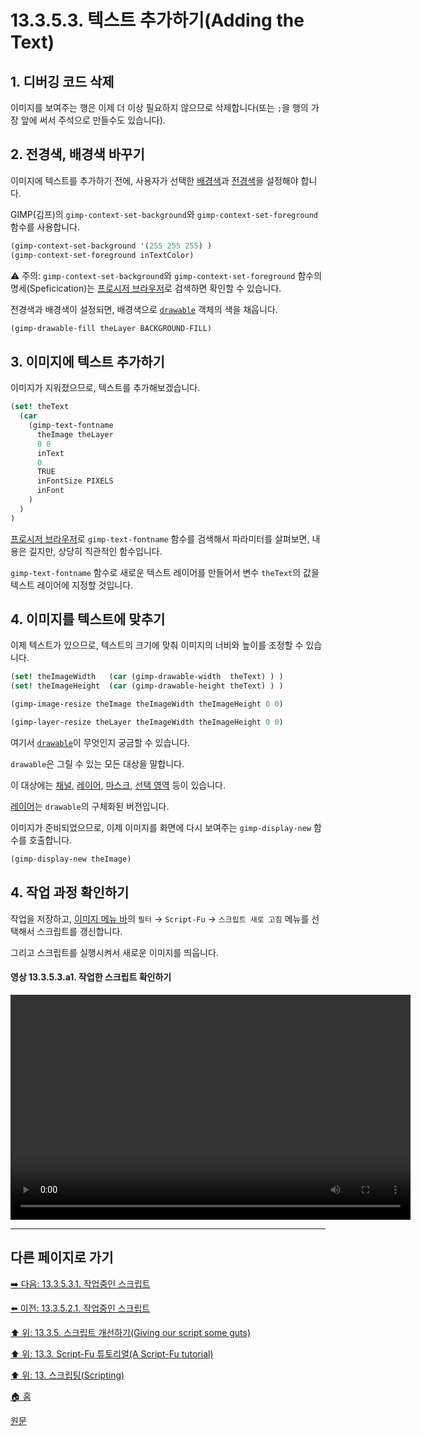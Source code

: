 # 13.3.5.3. 텍스트 추가하기(Adding the Text)
## 1. 디버깅 코드 삭제
이미지를 보여주는 행은 이제 더 이상 필요하지 않으므로 삭제합니다(또는 `;`을 행의 가장 앞에 써서 주석으로 만들수도 있습니다).

## 2. 전경색, 배경색 바꾸기
이미지에 텍스트를 추가하기 전에, 사용자가 선택한 [배경색](./19-glossaryx-background_color.md)과 [전경색](./19-glossaryx-foreground_color.md)을 설정해야 합니다. 

GIMP(김프)의 `gimp-context-set-background`와 `gimp-context-set-foreground` 함수를 사용합니다.

```scheme
(gimp-context-set-background '(255 255 255) )
(gimp-context-set-foreground inTextColor)
```

⚠️ 주의: `gimp-context-set-background`와 `gimp-context-set-foreground` 함수의 명세(Speficication)는 [프로시저 브라우저](./16-12-08-the-procedure-browser.md)로 검색하면 확인할 수 있습니다.

전경색과 배경색이 설정되면, 배경색으로 [`drawable`](./19-glossaryx-drawable.md) 객체의 색을 채웁니다.

```scheme
(gimp-drawable-fill theLayer BACKGROUND-FILL)
```

## 3. 이미지에 텍스트 추가하기
이미지가 지워졌으므로, 텍스트를 추가해보겠습니다.

```scheme
(set! theText
  (car
    (gimp-text-fontname
      theImage theLayer
      0 0
      inText
      0
      TRUE
      inFontSize PIXELS
      inFont
    )
  )
)
```

[프로시저 브라우저](./16-12-08-the-procedure-browser.md)로 `gimp-text-fontname` 함수를 검색해서 파라미터를 살펴보면, 내용은 길지만, 상당히 직관적인 함수입니다. 

`gimp-text-fontname` 함수로 새로운 텍스트 레이어를 만들어서 변수 `theText`의 값을 텍스트 레이어에 지정할 것입니다.

## 4. 이미지를 텍스트에 맞추기
이제 텍스트가 있으므로, 텍스트의 크기에 맞춰 이미지의 너비와 높이를 조정할 수 있습니다.

```scheme
(set! theImageWidth   (car (gimp-drawable-width  theText) ) )
(set! theImageHeight  (car (gimp-drawable-height theText) ) )

(gimp-image-resize theImage theImageWidth theImageHeight 0 0)

(gimp-layer-resize theLayer theImageWidth theImageHeight 0 0)
```
여기서 [`drawable`](./19-glossaryx-drawable.md)이 무엇인지 궁금할 수 있습니다. 

`drawable`은 그릴 수 있는 모든 대상을 말합니다. 

이 대상에는 [채널](./19-glossaryx-channel.md), [레이어](./19-glossaryx-layer.md), [마스크](./19-glossaryx-masks.md), [선택 영역](./19-glossaryx-selection.md) 등이 있습니다. 

[레이어](./19-glossaryx-layer.md)는 `drawable`의 구체화된 버전입니다.

이미지가 준비되었으므로, 이제 이미지를 화면에 다시 보여주는 `gimp-display-new` 함수를 호출합니다.

```scheme
(gimp-display-new theImage)
```

## 4. 작업 과정 확인하기
작업을 저장하고, [이미지 메뉴 바](./19-glossaryx-image_menu_bar.md)의 `필터` → `Script-Fu` → `스크립트 새로 고침` 메뉴를 선택해서 스크립트를 갱신합니다. 

그리고 스크립트를 실행시켜서 새로운 이미지를 띄웁니다.

#### 영상 13.3.5.3.a1. 작업한 스크립트 확인하기
<video controls="controls" width="640" height="360"  src="https://github.com/wonder13662/gimp/assets/15767104/4e087243-be88-4c16-b862-49faf020806e"></video>

***

## 다른 페이지로 가기

[➡️ 다음: 13.3.5.3.1. 작업중인 스크립트](./13-03-05-03-01-script_in_progress.md)

[⬅️ 이전: 13.3.5.2.1. 작업중인 스크립트](./13-03-05-02-01-script_in_progress.md)

[⬆️ 위: 13.3.5. 스크립트 개선하기(Giving our script some guts)](./13-03-05-00-giving-our-script-some-guts.md)

[⬆️ 위: 13.3. Script-Fu 튜토리얼(A Script-Fu tutorial)](./13-03-00-a-script-fu-tutorial.md)

[⬆️ 위: 13. 스크립팅(Scripting)](./13-00-scripting.md)

[🏠 홈](./00-home.md)

[원문](https://docs.gimp.org/2.10/ko/gimp-using-script-fu-tutorial-script.html#idm10203)